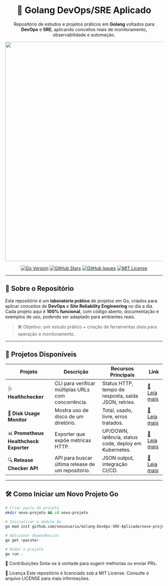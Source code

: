 <div align="center">
  <h1>🚀 Golang DevOps/SRE Aplicado</h1>
  <p>Repositório de estudos e projetos práticos em <strong>Golang</strong> voltados para <strong>DevOps</strong> e <strong>SRE</strong>, aplicando conceitos reais de monitoramento, observabilidade e automação.</p>
  
  <img src="https://res.cloudinary.com/practicaldev/image/fetch/s--fu79u6To--/c_limit%2Cf_auto%2Cfl_progressive%2Cq_auto%2Cw_880/https://github.com/kodelint/blog-assets/raw/main/images/02-learn-go.png" width="700"/>
  
  <!-- Badges -->
  <p>
    <a href="https://go.dev/"><img src="https://img.shields.io/badge/Go-1.22+-blue.svg?style=for-the-badge&logo=go" alt="Go Version"></a>
    <a href="https://github.com/viniciushammett/Golang-DevOps-SRE-Aplicado/stargazers"><img src="https://img.shields.io/github/stars/viniciushammett/Golang-DevOps-SRE-Aplicado?style=for-the-badge" alt="GitHub Stars"></a>
    <a href="https://github.com/viniciushammett/Golang-DevOps-SRE-Aplicado/issues"><img src="https://img.shields.io/github/issues/viniciushammett/Golang-DevOps-SRE-Aplicado?style=for-the-badge" alt="GitHub Issues"></a>
    <a href="LICENSE"><img src="https://img.shields.io/badge/license-MIT-green.svg?style=for-the-badge" alt="MIT License"></a>
  </p>
</div>

---

## 📌 Sobre o Repositório
Este repositório é um **laboratório prático** de projetos em Go, criados para aplicar conceitos de **DevOps** e **Site Reliability Engineering** no dia a dia.  
Cada projeto aqui é **100% funcional**, com código aberto, documentação e exemplos de uso, podendo ser adaptado para ambientes reais.

> 🛠 Objetivo: unir estudo prático + criação de ferramentas úteis para operação e monitoramento.

---

## 📂 Projetos Disponíveis

| Projeto | Descrição | Recursos Principais | Link |
|---------|-----------|--------------------|------|
| 🩺 **Healthchecker** | CLI para verificar múltiplas URLs com concorrência. | Status HTTP, tempo de resposta, saída JSON, retries. | [📄 Leia mais](./healthchecker/README.md) |
| 💽 **Disk Usage Monitor** | Mostra uso de disco de um diretório. | Total, usado, livre, erros tratados. | [📄 Leia mais](./disk-usage-monitor/README.md) |
| 📊 **Prometheus Healthcheck Exporter** | Exporter que expõe métricas HTTP. | UP/DOWN, latência, status code, deploy em Kubernetes. | [📄 Leia mais](./prometheus-healthcheck-exporter/README.md) |
| 🔍 **Release Checker API** | API para buscar última release de um repositório. | JSON output, integração CI/CD. | [📄 Leia mais](./release-checker-api/README.md) |

---

## 🛠 Como Iniciar um Novo Projeto Go

```bash
# Criar pasta do projeto
mkdir novo-projeto && cd novo-projeto

# Inicializar o módulo Go
go mod init github.com/seuusuario/Golang-DevOps-SRE-Aplicado/novo-projeto

# Adicionar dependências
go get <pacote>

# Rodar o projeto
go run .
```
🤝 Contribuições
Sinta-se à vontade para sugerir melhorias ou enviar PRs.

📜 Licença
Este repositório é licenciado sob a MIT License.
Consulte o arquivo LICENSE para mais informações.
